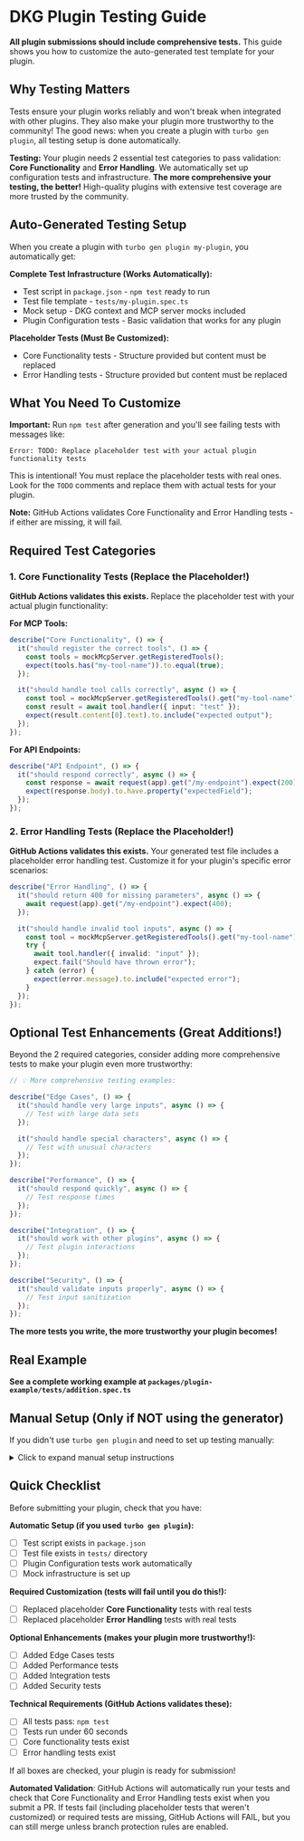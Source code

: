 # DKG Plugin Testing Guide

**All plugin submissions should include comprehensive tests.** This guide shows you how to customize the auto-generated test template for your plugin.

## Why Testing Matters

Tests ensure your plugin works reliably and won't break when integrated with other plugins. They also make your plugin more trustworthy to the community! The good news: when you create a plugin with `turbo gen plugin`, all testing setup is done automatically.

**Testing:** Your plugin needs 2 essential test categories to pass validation: **Core Functionality** and **Error Handling**. We automatically set up configuration tests and infrastructure. **The more comprehensive your testing, the better!** High-quality plugins with extensive test coverage are more trusted by the community.

## Auto-Generated Testing Setup

When you create a plugin with `turbo gen plugin my-plugin`, you automatically get:

**Complete Test Infrastructure (Works Automatically):**
- Test script in `package.json` - `npm test` ready to run  
- Test file template - `tests/my-plugin.spec.ts` 
- Mock setup - DKG context and MCP server mocks included
- Plugin Configuration tests - Basic validation that works for any plugin

**Placeholder Tests (Must Be Customized):**
- Core Functionality tests - Structure provided but content must be replaced
- Error Handling tests - Structure provided but content must be replaced

## What You Need To Customize

**Important:** Run `npm test` after generation and you'll see failing tests with messages like:
```
Error: TODO: Replace placeholder test with your actual plugin functionality tests
```

This is intentional! You must replace the placeholder tests with real ones. Look for the `TODO` comments and replace them with actual tests for your plugin.

**Note:** GitHub Actions validates Core Functionality and Error Handling tests - if either are missing, it will fail. 

## Required Test Categories

### 1. Core Functionality Tests (Replace the Placeholder!)

**GitHub Actions validates this exists.** Replace the placeholder test with your actual plugin functionality:

**For MCP Tools:**
```typescript
describe("Core Functionality", () => {
  it("should register the correct tools", () => {
    const tools = mockMcpServer.getRegisteredTools();
    expect(tools.has("my-tool-name")).to.equal(true);
  });

  it("should handle tool calls correctly", async () => {
    const tool = mockMcpServer.getRegisteredTools().get("my-tool-name");
    const result = await tool.handler({ input: "test" });
    expect(result.content[0].text).to.include("expected output");
  });
});
```

**For API Endpoints:**
```typescript
describe("API Endpoint", () => {
  it("should respond correctly", async () => {
    const response = await request(app).get("/my-endpoint").expect(200);
    expect(response.body).to.have.property("expectedField");
  });
});
```

### 2. Error Handling Tests (Replace the Placeholder!)

**GitHub Actions validates this exists.** Your generated test file includes a placeholder error handling test. Customize it for your plugin's specific error scenarios:

```typescript
describe("Error Handling", () => {
  it("should return 400 for missing parameters", async () => {
    await request(app).get("/my-endpoint").expect(400);
  });

  it("should handle invalid tool inputs", async () => {
    const tool = mockMcpServer.getRegisteredTools().get("my-tool-name");
    try {
      await tool.handler({ invalid: "input" });
      expect.fail("Should have thrown error");
    } catch (error) {
      expect(error.message).to.include("expected error");
    }
  });
});
```

## Optional Test Enhancements (Great Additions!)

Beyond the 2 required categories, consider adding more comprehensive tests to make your plugin even more trustworthy:

```typescript
// 💡 More comprehensive testing examples:

describe("Edge Cases", () => {
  it("should handle very large inputs", async () => {
    // Test with large data sets
  });

  it("should handle special characters", async () => {
    // Test with unusual characters
  });
});

describe("Performance", () => {
  it("should respond quickly", async () => {
    // Test response times
  });
});

describe("Integration", () => {
  it("should work with other plugins", async () => {
    // Test plugin interactions
  });
});

describe("Security", () => {
  it("should validate inputs properly", async () => {
    // Test input sanitization
  });
});
```

**The more tests you write, the more trustworthy your plugin becomes!**

## Real Example

**See a complete working example at `packages/plugin-example/tests/addition.spec.ts`**

## Manual Setup (Only if NOT using the generator)

If you didn't use `turbo gen plugin` and need to set up testing manually:

<details>
<summary>Click to expand manual setup instructions</summary>

### 1. Add Test Script
Add to your `package.json`:
```json
{
  "scripts": {
    "test": "mocha 'tests/**/*.spec.ts'"
  }
}
```

### 2. Create Test File
Create `tests/your-plugin.spec.ts` and copy the template from any existing plugin test file.

</details>

## Quick Checklist

Before submitting your plugin, check that you have:

**Automatic Setup (if you used `turbo gen plugin`):**

- [ ] Test script exists in `package.json`
- [ ] Test file exists in `tests/` directory
- [ ] Plugin Configuration tests work automatically
- [ ] Mock infrastructure is set up

**Required Customization (tests will fail until you do this!):**

- [ ] Replaced placeholder **Core Functionality** tests with real tests
- [ ] Replaced placeholder **Error Handling** tests with real tests

**Optional Enhancements (makes your plugin more trustworthy!):**

- [ ] Added Edge Cases tests
- [ ] Added Performance tests
- [ ] Added Integration tests  
- [ ] Added Security tests

**Technical Requirements (GitHub Actions validates these):**

- [ ] All tests pass: `npm test`  
- [ ] Tests run under 60 seconds
- [ ] Core functionality tests exist
- [ ] Error handling tests exist

If all boxes are checked, your plugin is ready for submission!

**Automated Validation**: GitHub Actions will automatically run your tests and check that Core Functionality and Error Handling tests exist when you submit a PR. If tests fail (including placeholder tests that weren't customized) or required tests are missing, GitHub Actions will FAIL, but you can still merge unless branch protection rules are enabled.
